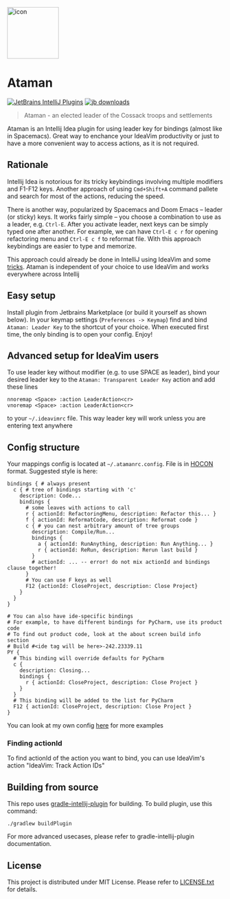 <img src="src/main/resources/META-INF/pluginIcon.svg" width="120" height="120" alt="icon"/>

# Ataman

[![JetBrains IntelliJ Plugins](https://img.shields.io/jetbrains/plugin/v/17567-ataman?label=version)](https://plugins.jetbrains.com/plugin/17567-ataman)
[![jb downloads](https://img.shields.io/jetbrains/plugin/d/17567-ataman?label=downloads)](https://plugins.jetbrains.com/plugin/17567-ataman)


> Ataman - an elected leader of the Cossack troops and settlements

Ataman is an Intellij Idea plugin for using leader key for bindings (almost like in Spacemacs). Great way to enchance
your
IdeaVim productivity or just to have a more convenient way to access actions, as it is not required.

## Rationale

Intellij Idea is notorious for its tricky keybindings involving multiple modifiers and F1-F12 keys. Another approach of
using `Cmd+Shift+A` command pallete and search for most of the actions, reducing the speed.

There is another way, popularized by Spacemacs and Doom Emacs – leader (or sticky) keys. It works fairly simple – you
choose a combination to use as a leader, e.g. `Ctrl-E`. After you activate leader, next keys can be simply typed one
after another. For example, we can have `Ctrl-E c r` for opening refactoring menu and `Ctrl-E c f` to reformat file.
With this approach keybindings are easier to type and memorize.

This approach could already be done in IntelliJ using IdeaVim and
some [tricks](https://ztlevi.github.io/posts/The-Minimal-Spacemacs-Tweaks-for-Jetbrain-IDES/). Ataman is independent of
your choice to use IdeaVim and works everywhere across Intellij

## Easy setup

Install plugin from Jetbrains Marketplace (or build it yourself as shown below). In your keymap
settings (`Preferences -> Keymap`)
find and bind `Ataman: Leader Key` to the shortcut of your choice. When executed first time, the only binding is to open
your config. Enjoy!

## Advanced setup for IdeaVim users

To use leader key without modifier (e.g. to use SPACE as leader), bind your desired leader key to
the `Ataman: Transparent Leader Key` action and add these lines

```
nnoremap <Space> :action LeaderAction<cr>
vnoremap <Space> :action LeaderAction<cr>
```

to your `~/.ideavimrc` file. This way leader key will work unless you are entering text anywhere

## Config structure

Your mappings config is located at `~/.atamanrc.config`. File is
in [HOCON](https://github.com/lightbend/config/blob/master/HOCON.md) format. Suggested style is here:

```hocon
bindings { # always present
  c { # tree of bindings starting with 'c'
    description: Code...
    bindings {
      # some leaves with actions to call
      r { actionId: RefactoringMenu, description: Refactor this... }
      f { actionId: ReformatCode, description: Reformat code }
      c { # you can nest arbitrary amount of tree groups
        description: Compile/Run...
        bindings { 
          a { actionId: RunAnything, description: Run Anything... }
          r { actionId: ReRun, description: Rerun last build }
        }
        # actionId: ... -- error! do not mix actionId and bindings clause together! 
      }
      # You can use F keys as well
      F12 {actionId: CloseProject, description: Close Project}
    }
  }
}

# You can also have ide-specific bindings
# For example, to have different bindings for PyCharm, use its product code
# To find out product code, look at the about screen build info section
# Build #<ide tag will be here>-242.23339.11
PY {
  # This binding will override defaults for PyCharm
  c {
    description: Closing...
    bindings {
      r { actionId: CloseProject, description: Close Project }
    }
  }
  # This binding will be added to the list for PyCharm
  F12 { actionId: CloseProject, description: Close Project }
}
```

You can look at my own config [here](https://gist.github.com/Mishkun/b3fa501f82a5ad1205adf87c89c70031) for more examples

### Finding actionId

To find actionId of the action you want to bind, you can use IdeaVim's action "IdeaVim: Track Action IDs"

## Building from source

This repo uses [gradle-intellij-plugin](https://github.com/JetBrains/gradle-intellij-plugin/) for building.
To build plugin, use this command:

```
./gradlew buildPlugin
```
For more advanced usecases, please refer to gradle-intellij-plugin documentation.

## License

This project is distributed under MIT License. Please refer to [LICENSE.txt](LICENSE.txt) for details.
